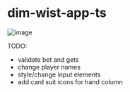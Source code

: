 # dim-wist-app-ts

![image](https://github.com/kasperis3/dim-wist-app-ts/assets/37469965/e212fa7a-21b0-4ecd-86fb-4743adcd8f43)

TODO:

- validate bet and gets
- change player names
- style/change input elements
- add card suit icons for hand column
